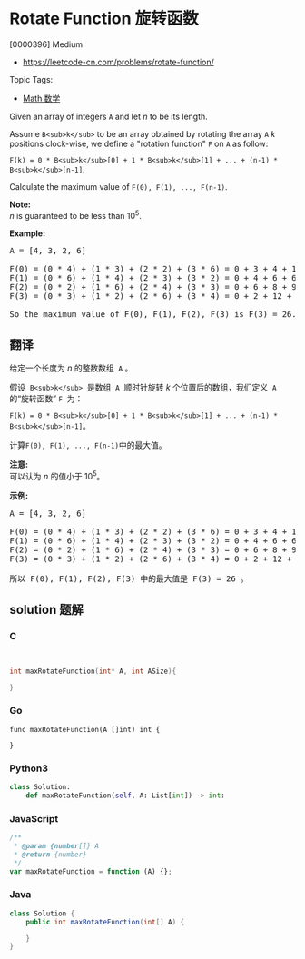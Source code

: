 # Rotate Function 旋转函数

[0000396] Medium

- https://leetcode-cn.com/problems/rotate-function/

Topic Tags:

- [Math 数学](https://leetcode-cn.com/tag/math/)

Given an array of integers `A` and let _n_ to be its length.

Assume `B<sub>k</sub>` to be an array obtained by rotating the array `A` _k_ positions clock-wise, we define a "rotation function" `F` on `A` as follow:

`F(k) = 0 * B<sub>k</sub>[0] + 1 * B<sub>k</sub>[1] + ... + (n-1) * B<sub>k</sub>[n-1]`.

Calculate the maximum value of `F(0), F(1), ..., F(n-1)`.

**Note:**  
_n_ is guaranteed to be less than 10<sup>5</sup>.

**Example:**

<pre>A = [4, 3, 2, 6]

F(0) = (0 * 4) + (1 * 3) + (2 * 2) + (3 * 6) = 0 + 3 + 4 + 18 = 25
F(1) = (0 * 6) + (1 * 4) + (2 * 3) + (3 * 2) = 0 + 4 + 6 + 6 = 16
F(2) = (0 * 2) + (1 * 6) + (2 * 4) + (3 * 3) = 0 + 6 + 8 + 9 = 23
F(3) = (0 * 3) + (1 * 2) + (2 * 6) + (3 * 4) = 0 + 2 + 12 + 12 = 26

So the maximum value of F(0), F(1), F(2), F(3) is F(3) = 26.
</pre>

## 翻译

给定一个长度为 _n_ 的整数数组  `A` 。

假设  `B<sub>k</sub>`  是数组  `A`  顺时针旋转 _k_ 个位置后的数组，我们定义  `A`  的“旋转函数” `F`  为：

`F(k) = 0 * B<sub>k</sub>[0] + 1 * B<sub>k</sub>[1] + ... + (n-1) * B<sub>k</sub>[n-1]`。

计算`F(0), F(1), ..., F(n-1)`中的最大值。

**注意:**  
可以认为 _n_ 的值小于 10<sup>5</sup>。

**示例:**

<pre>A = [4, 3, 2, 6]

F(0) = (0 * 4) + (1 * 3) + (2 * 2) + (3 * 6) = 0 + 3 + 4 + 18 = 25
F(1) = (0 * 6) + (1 * 4) + (2 * 3) + (3 * 2) = 0 + 4 + 6 + 6 = 16
F(2) = (0 * 2) + (1 * 6) + (2 * 4) + (3 * 3) = 0 + 6 + 8 + 9 = 23
F(3) = (0 * 3) + (1 * 2) + (2 * 6) + (3 * 4) = 0 + 2 + 12 + 12 = 26

所以 F(0), F(1), F(2), F(3) 中的最大值是 F(3) = 26 。
</pre>

## solution 题解

### C

```c


int maxRotateFunction(int* A, int ASize){

}


```

### Go

```golang
func maxRotateFunction(A []int) int {

}
```

### Python3

```python
class Solution:
    def maxRotateFunction(self, A: List[int]) -> int:

```

### JavaScript

```javascript
/**
 * @param {number[]} A
 * @return {number}
 */
var maxRotateFunction = function (A) {};
```

### Java

```java
class Solution {
    public int maxRotateFunction(int[] A) {

    }
}
```
